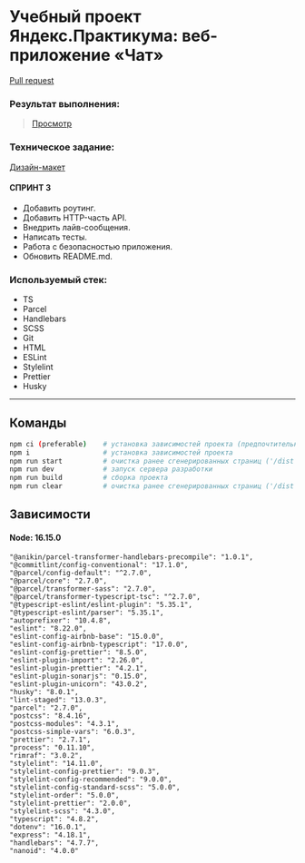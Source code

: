 # Учебный проект Яндекс.Практикума: веб-приложение «Чат»

[Pull request](https://github.com/Skro11-ru/middle.messenger.praktikum.yandex/pull/3)

### Результат выполнения:

> [Просмотр](https://messenger-yandex3.netlify.app/)

### Техническое задание:

[Дизайн-макет](<https://www.figma.com/file/51NeaiEV2zI7j3bUt5no6h/Chat_external_link-(Copy)?node-id=1%3A515>)

#### СПРИНТ 3

- Добавить роутинг.
- Добавить HTTP-часть API.
- Внедрить лайв-сообщения.
- Написать тесты.
- Работа с безопасностью приложения.
- Обновить README.md.

### Используемый стек:

- TS
- Parcel
- Handlebars
- SCSS
- Git
- HTML
- ESLint
- Stylelint
- Prettier
- Husky

---

## Команды

```bash
npm ci (preferable)    # установка зависимостей проекта (предпочтительный способ)
npm i                  # установка зависимостей проекта
npm run start          # очистка ранее сгенерированных страниц ('/dist'), сборка проекта, запуск веб-сервера (Express)
npm run dev            # запуск сервера разработки
npm run build          # сборка проекта
npm run clear          # очистка ранее сгенерированных страниц ('/dist')
```

## Зависимости

#### Node: 16.15.0

    "@anikin/parcel-transformer-handlebars-precompile": "1.0.1",
    "@commitlint/config-conventional": "17.1.0",
    "@parcel/config-default": "^2.7.0",
    "@parcel/core": "2.7.0",
    "@parcel/transformer-sass": "2.7.0",
    "@parcel/transformer-typescript-tsc": "^2.7.0",
    "@typescript-eslint/eslint-plugin": "5.35.1",
    "@typescript-eslint/parser": "5.35.1",
    "autoprefixer": "10.4.8",
    "eslint": "8.22.0",
    "eslint-config-airbnb-base": "15.0.0",
    "eslint-config-airbnb-typescript": "17.0.0",
    "eslint-config-prettier": "8.5.0",
    "eslint-plugin-import": "2.26.0",
    "eslint-plugin-prettier": "4.2.1",
    "eslint-plugin-sonarjs": "0.15.0",
    "eslint-plugin-unicorn": "43.0.2",
    "husky": "8.0.1",
    "lint-staged": "13.0.3",
    "parcel": "2.7.0",
    "postcss": "8.4.16",
    "postcss-modules": "4.3.1",
    "postcss-simple-vars": "6.0.3",
    "prettier": "2.7.1",
    "process": "0.11.10",
    "rimraf": "3.0.2",
    "stylelint": "14.11.0",
    "stylelint-config-prettier": "9.0.3",
    "stylelint-config-recommended": "9.0.0",
    "stylelint-config-standard-scss": "5.0.0",
    "stylelint-order": "5.0.0",
    "stylelint-prettier": "2.0.0",
    "stylelint-scss": "4.3.0",
    "typescript": "4.8.2",
    "dotenv": "16.0.1",
    "express": "4.18.1",
    "handlebars": "4.7.7",
    "nanoid": "4.0.0"
